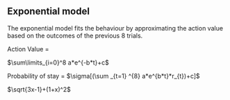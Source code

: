 ## Exponential model

The exponential model fits the behaviour by approximating the action value based on the outcomes of the previous 8 trials.  


Action Value = 

$\sum\limits_{i=0}^8 a*e^{-b*t}+c$


 






Probability of stay = $\sigma[(\sum _{t=1} ^{8} a*e^{b*t}*r_{t})+c]$

$\sqrt{3x-1}+(1+x)^2$
